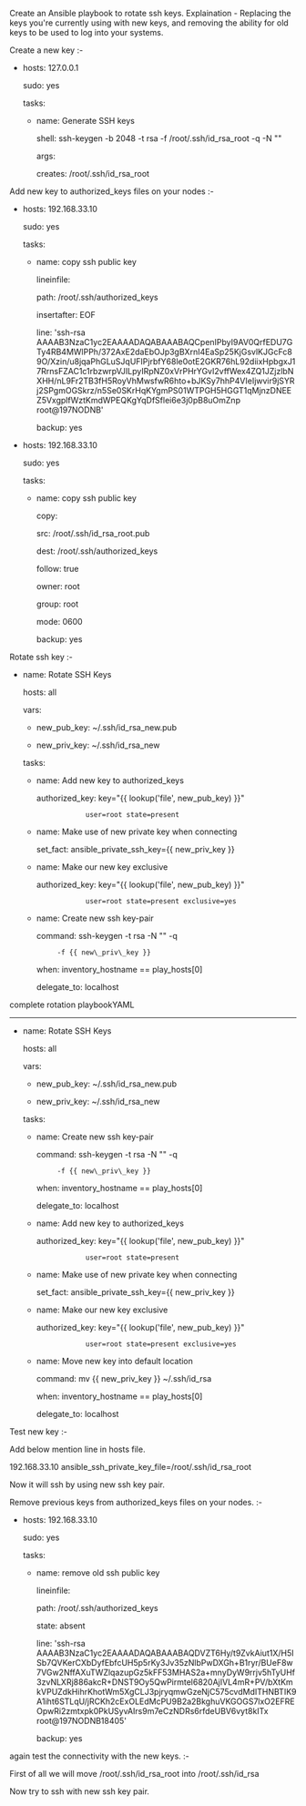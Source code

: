Create an Ansible playbook to rotate ssh keys. Explaination - Replacing the keys you&#39;re currently using with new keys, and removing the ability for old keys to be used to log into your systems.

Create a new key :-

- hosts: 127.0.0.1

   sudo: yes

   tasks:

   - name: Generate SSH keys

     shell: ssh-keygen -b 2048 -t rsa -f /root/.ssh/id\_rsa\_root -q -N &quot;&quot;

     args:

       creates: /root/.ssh/id\_rsa\_root



Add new key to authorized\_keys files on your nodes :-



 - hosts: 192.168.33.10

   sudo: yes

   tasks:

   - name: copy ssh public key

     lineinfile:

       path: /root/.ssh/authorized\_keys

       insertafter: EOF

       line: &#39;ssh-rsa AAAAB3NzaC1yc2EAAAADAQABAAABAQCpenIPbyI9AV0QrfEDU7GTy4RB4MWlPPh/372AxE2daEbOJp3gBXrnI4EaSp25KjGsvlKJGcFc89O/Xzin/u8jqaPhGLuSJqUFIPjrbfY68le0otE2GKR76hL92diixHpbgxJ17RrnsFZAC1c1rbzwrpVJILpyIRpNZ0xVrPHrYGvI2vffWex4ZQ1JZjzlbNXHH/nL9Fr2TB3fH5RoyVhMwsfwR6hto+bJKSy7hhP4VIeIjwvir9jSYRj2SPgmOGSkrz/n5Se0SKrHqKYgmPS01WTPGH5HGGT1qMjnzDNEEZ5VxgplfWztKmdWPEQKgYqDfSflei6e3j0pB8uOmZnp root@197NODNB&#39;

       backup: yes



- hosts: 192.168.33.10

   sudo: yes

   tasks:

   - name: copy ssh public key

     copy:

       src: /root/.ssh/id\_rsa\_root.pub

       dest: /root/.ssh/authorized\_keys

       follow: true

       owner: root

       group: root

       mode: 0600

       backup: yes



Rotate ssh key :-



- name: Rotate SSH Keys

  hosts: all

  vars:

    - new\_pub\_key: ~/.ssh/id\_rsa\_new.pub

    - new\_priv\_key: ~/.ssh/id\_rsa\_new

  tasks:

    - name: Add new key to authorized\_keys

      authorized\_key: key=&quot;{{ lookup(&#39;file&#39;, new\_pub\_key) }}&quot;

                      user=root state=present

    - name: Make use of new private key when connecting

      set\_fact: ansible\_private\_ssh\_key={{ new\_priv\_key }}

    - name: Make our new key exclusive

      authorized\_key: key=&quot;{{ lookup(&#39;file&#39;, new\_pub\_key) }}&quot;

                      user=root state=present exclusive=yes

    - name: Create new ssh key-pair

      command: ssh-keygen -t rsa -N &quot;&quot; -q

               -f {{ new\_priv\_key }}

      when: inventory\_hostname == play\_hosts[0]

      delegate\_to: localhost



complete rotation playbookYAML

---

- name: Rotate SSH Keys

  hosts: all

  vars:

    - new\_pub\_key: ~/.ssh/id\_rsa\_new.pub

    - new\_priv\_key: ~/.ssh/id\_rsa\_new

  tasks:

    - name: Create new ssh key-pair

      command: ssh-keygen -t rsa -N &quot;&quot; -q

               -f {{ new\_priv\_key }}

      when: inventory\_hostname == play\_hosts[0]

      delegate\_to: localhost

    - name: Add new key to authorized\_keys

      authorized\_key: key=&quot;{{ lookup(&#39;file&#39;, new\_pub\_key) }}&quot;

                      user=root state=present

    - name: Make use of new private key when connecting

      set\_fact: ansible\_private\_ssh\_key={{ new\_priv\_key }}

    - name: Make our new key exclusive

      authorized\_key: key=&quot;{{ lookup(&#39;file&#39;, new\_pub\_key) }}&quot;

                      user=root state=present exclusive=yes

    - name: Move new key into default location

      command: mv {{ new\_priv\_key }} ~/.ssh/id\_rsa

      when: inventory\_hostname == play\_hosts[0]

      delegate\_to: localhost



Test new key :-

Add below mention line in hosts file.

192.168.33.10 ansible\_ssh\_private\_key\_file=/root/.ssh/id\_rsa\_root

Now it will ssh by using new ssh key pair.



Remove previous keys from authorized\_keys files on your nodes. :-

- hosts: 192.168.33.10

   sudo: yes

   tasks:

   - name: remove old ssh public key

     lineinfile:

       path: /root/.ssh/authorized\_keys

       state: absent

       line: &#39;ssh-rsa AAAAB3NzaC1yc2EAAAADAQABAAABAQDVZT6Hy/t9ZvkAiut1X/H5ISb7QVKerCXbDyfEbfcUH5p5rKy3Jv35zNlbPwDXGh+B1ryr/BUeF8w7VGw2NffAXuTWZlqazupGz5kFF53MHAS2a+mnyDyW9rrjv5hTyUHf3zvNLXRj886akcR+DNST9Oy5QwPirmtel6820AjIVL4mR+PV/bXtKmkVPUZdkHihrKhotWm5XgCLJ3pjryqmwGzeNjC575cvdMdITHNBTIK9A1iht6STLqU/jRCKh2cExOLEdMcPU9B2a2BkghuVKGOGS7lxO2EFREOpwRi2zmtxpk0PkUSyvAIrs9m7eCzNDRs6rfdeUBV6vyt8kITx root@197NODNB18405&#39;

       backup: yes

again test the connectivity with the new keys. :-



First of all we will move /root/.ssh/id\_rsa\_root into /root/.ssh/id\_rsa

Now try  to ssh with new ssh key pair.

